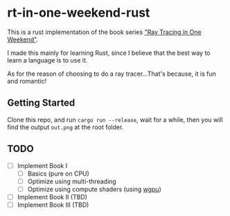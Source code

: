 # rt-in-one-weekend-rust

This is a rust implementation of the book series ["Ray Tracing in One Weekend"](https://raytracing.github.io/).

I made this mainly for learning Rust, since I believe that the best way to learn a language is to use it.

As for the reason of choosing to do a ray tracer...That's because, it is fun and romantic!

## Getting Started
Clone this repo, and run `cargo run --release`, wait for a while, then you will find the output `out.png` at the root folder.

## TODO
- [ ] Implement Book I
    - [ ] Basics (pure on CPU)
    - [ ] Optimize using multi-threading
    - [ ] Optimize using compute shaders (using [wgpu](https://github.com/gfx-rs/wgpu))
- [ ] Implement Book II (TBD)
- [ ] Implement Book III (TBD)
